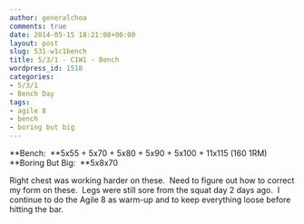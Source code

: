 ```yaml
---
author: generalchoa
comments: true
date: 2014-05-15 18:21:08+00:00
layout: post
slug: 531-w1c1bench
title: 5/3/1 - C1W1 - Bench
wordpress_id: 1518
categories:
- 5/3/1
- Bench Day
tags:
- agile 8
- bench
- boring but big
---
```


**Bench:  **5x55 + 5x70 + 5x80 + 5x90 + 5x100 + 11x115 (160 1RM)
**Boring But Big:  **5x8x70

Right chest was working harder on these.  Need to figure out how to correct my form on these.  Legs were still sore from the squat day 2 days ago.  I continue to do the Agile 8 as warm-up and to keep everything loose before hitting the bar.
